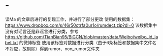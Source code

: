 # -
读Ma 的文章后进行的复现工作，并进行了部分更改
使用的数据集：https://www.dropbox.com/s/46r50ctrfa0ur1o/rumdect.zip?dl=0
该数据集中没有对谣言还是非谣言进行分类，参考 https://github.com/TianBian95/BiGCN/blob/master/data/Weibo/weibo_id_label.txt 的微博标签
使用该标签对数据进行分类（由于6条标签和数据集中文件名不对应，故剔除）得到rumor、non_rumor文件夹



